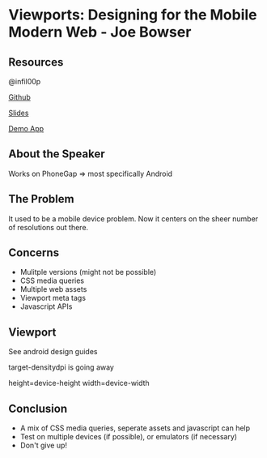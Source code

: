 # Viewports: Designing for the Mobile Modern Web - Joe Bowser

## Resources

@infil00p

[Github](https://github.com/infil00p/)

[Slides](https://github.com/infil00p/oscon2012-viewport-slides)

[Demo App](https://github.com/infil00p/oscon-demo)

## About the Speaker

Works on PhoneGap => most specifically Android

## The Problem

It used to be a mobile device problem. Now it centers on the sheer number of resolutions out there.

## Concerns

* Mulitple versions (might not be possible)
* CSS media queries
* Multiple web assets
* Viewport meta tags
* Javascript APIs

## Viewport

See android design guides

target-densitydpi is going away

height=device-height
width=device-width

## Conclusion

* A mix of CSS media queries, seperate assets and javascript can help
* Test on multiple devices (if possible), or emulators (if necessary)
* Don't give up!
